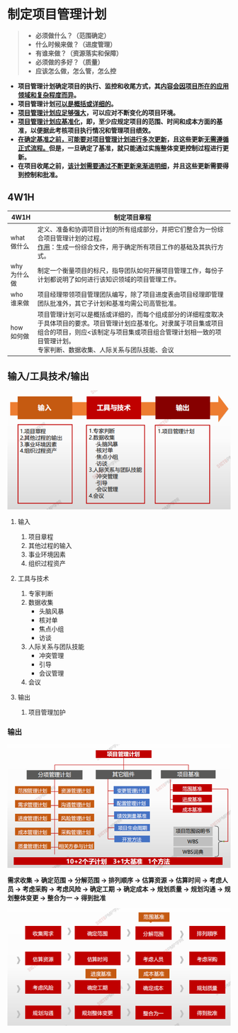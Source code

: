 # 制定项目管理计划

> * **必须做什么？（范围确定）**
> * **什么时候来做？（进度管理）**
> * **有谁来做？（资源落实和保障）** 
> * **必须做的多好？（质量）**
> * **应该怎么做，怎么管，怎么控**

- **项目管理计划确定项目的执行、监控和收尾方式，其<u>内容会因项目所在的应用领域和复杂程度而异</u>。**
- **项目管理计划<u>可以是概括或详细的</u>。**
- **<u>项目管理计划应足够强大</u>，可以应对不断变化的项目环境。**
- **<u>项目管理计划应基准化</u>，即，至少应规定项目的范围、时间和成本方面的基准，以便据此考核项目执行情况和管理项目绩效。**
- **<u>在确定基准之前，可能要对项目管理计划进行多次更新</u>，且这些更新<u>无需遵循正式流程。</u>但是，一旦确定了基准，就只能通过实施整体变更控制过程进行更新。**
- **在项目收尾之前，<u>该计划需要通过不断更新来渐进明细</u>，并且这些更新需要得到控制和批准。**

## 4W1H

| 4W1H             | 制定项目章程                                                 |
| ---------------- | ------------------------------------------------------------ |
| what<br/>做什么  | 定义、准备和协调项目计划的所有组成部分，并把它们整合为一份综合项目管理计划的过程。<br/><u>作用</u>：生成一份综合文件，用于确定所有项目工作的基础及其执行方式。 |
| why<br/>为什么做 | 制定一个衡量项目的标尺，指导团队如何开展项目管理工作，每份子计划都说明了如何进行该知识领域的项目管理工作。 |
| who<br/>谁来做   | 项目经理带领项目管理团队编写，除了项目进度表由项目经理即管理团队批准外，其它子计划和基准均需公司高管批准。 |
| how<br/>如何做   | 项目管理计划可以是概括或详细的，而每个组成部分的详细程度取决于具体项目的要求。项目管理计划应基准化。对隶属于项目集或项目组合的项目，则应<该制定与项目集或项目组合管理计划相一致的项目管理计划。<br/>专家判断、数据收集、人际关系与团队技能、会议 |

## 输入/工具技术/输出

![image-20210221104028288](assets/image-20210221104028288.png)

1. 输入
   1. 项目章程
   2. 其他过程的输入
   3. 事业环境因素
   4. 组织过程资产
2. 工具与技术
   1. 专家判断
   2. 数据收集
      - 头脑风暴
      - 核对单
      - 焦点小组
      - 访谈
   3. 人际关系与团队技能
      - 冲突管理
      - 引导
      - 会议管理
   4. 会议

3. 输出
   1. 项目管理加护

### 输出

![image-20210221103249910](assets/image-20210221103249910.png)



**需求收集 → 确定范围 → 分解范围 → 排列顺序 → 估算资源 → 估算时间 → 考虑人员 → 考虑采购 → 考虑风险 → 确定工期 → 确定成本 → 规划质量 → 规划沟通 → 规划整体变更 → 整合为一 → 得到批准**

![image-20210221103535647](assets/image-20210221103535647.png)